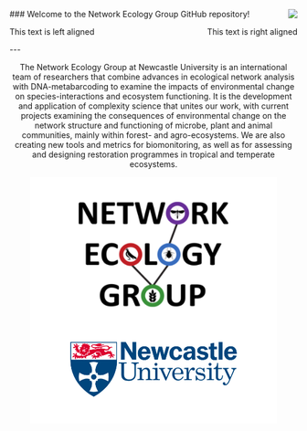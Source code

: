 <p style="text-align:left;">
  ### Welcome to the Network Ecology Group GitHub repository!
  <span style="float:right;">
    <img src="https://img.shields.io/twitter/url/https/twitter.com/NCLNEG.svg?style=social&label=Follow%20%40NCLNEG)" />
  </span>
</p>

<p style="text-align:left;">
    This text is left aligned
    <span style="float:right;">
        This text is right aligned
    </span>
</p>
---
<p align="center">
The Network Ecology Group at Newcastle University is an international team of researchers that combine advances in ecological network analysis with DNA-metabarcoding to examine the impacts of environmental change on species-interactions and ecosystem functioning. It is the development and application of complexity science that unites our work, with current projects examining the consequences of environmental change on the network structure and functioning of microbe, plant and animal communities, mainly within forest- and agro-ecosystems. We are also creating new tools and metrics for biomonitoring, as well as for assessing and designing restoration programmes in tropical and temperate ecosystems.
</p>

<p align="center">
  <img src="https://github.com/NewcastleUni-NetworkEcologyGroup/.github/blob/main/images/NEG_github.png" />
</p>



<!-- <p align="center">
  <img src="https://img.shields.io/badge/RStudio-4285F4?style=plastic&logo=rstudio&logoColor=white" /><img src="https://img.shields.io/badge/Visual%20Studio%20Code-0078d7.svg?style=plastic&logo=visual-studio-code&logoColor=white" /><img src="https://img.shields.io/badge/r-%23276DC3.svg?style=plastic&logo=r&logoColor=white" /><img src="https://img.shields.io/badge/python-3670A0?style=plastic&logo=python&logoColor=ffdd54" />
</p> -->